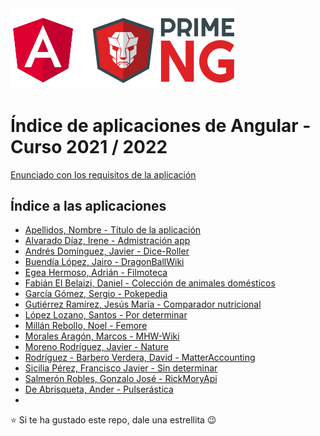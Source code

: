<img width="360px" src="angular-y-primeng.png">

# Índice de aplicaciones de Angular - Curso 2021 / 2022

[Enunciado con los requisitos de la aplicación](trabajo_angular_v2.pdf)

## Índice a las aplicaciones

* [Apellidos, Nombre - Título de la aplicación](#)
* [Alvarado Díaz, Irene - Admistración app](https://github.com/IreneAlvaradoDiaz/AdmistracionApp)
* [Andrés Domínguez, Javier - Dice-Roller](https://github.com/javierandresaluiescampanillas/dice-roller)
* [Buendía López, Jairo - DragonBallWiki](https://github.com/jairobuendia/DragonBallWiki)
* [Egea Hermoso, Adrián - Filmoteca](https://github.com/AdrianEgeaHermoso/filmotecangular)
* [Fabián El Belaizi, Daniel - Colección de animales domésticos](https://github.com/Danny-06/Coleccion-de-animales-domesticos)
* [García Gómez, Sergio - Pokepedia](https://github.com/SergioGarciaGomez/pokepedia-angular.git)
* [Gutiérrez Ramírez, Jesús María - Comparador nutricional](https://github.com/Jesus-GR/AplicacionAngular)
* [López Lozano, Santos - Por determinar](https://github.com/SantosLopezLozano/proyecto-angular)
* [Millán Rebollo, Noel - Femore](https://github.com/NoelMillan/angular-project.git)
* [Morales Aragón, Marcos - MHW-Wiki](https://github.com/MarcosMoralesAragon/MHW-Wiki)
* [Moreno Rodríguez, Javier - Nature](https://github.com/Javiemr/Proyecto-Angular)
* [Rodríguez - Barbero Verdera, David - MatterAccounting](https://github.com/Davidrbv/MatterAccounting)
* [Sicilia Pérez, Francisco Javier - Sin determinar](https://github.com/FranSiciliaPerez/my_angular_project)
* [Salmerón Robles, Gonzalo José - RickMoryApi](https://github.com/gonzalosalmeron/rickmortyapi)
* [De Abrisqueta, Ander - Pulserástica](https://github.com/AnderDeAbrisqueta/pulserastica)
* 

:star: Si te ha gustado este repo, dale una estrellita :wink:

